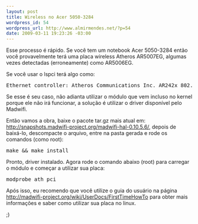 ```yaml
--- 
layout: post
title: Wireless no Acer 5050-3284
wordpress_id: 54
wordpress_url: http://www.almirmendes.net/?p=54
date: 2009-03-11 19:23:26 -03:00
---
```

Esse processo é rápido. Se você tem um notebook Acer 5050-3284 então você provavelmente terá uma placa wireless Atheros AR5007EG, algumas vezes detectadas (erroneamente) como AR5006EG.

Se você usar o lspci terá algo como:
<pre>Ethernet controller: Atheros Communications Inc. AR242x 802.11abg Wireless PCI Express Adapter (rev 01)</pre>
Se esse é seu caso, não adianta utilizar o módulo que vem incluso no kernel porque ele não irá funcionar, a solução é utilizar o driver disponível pelo Madwifi.

Então vamos a obra, baixe o pacote tar.gz mais atual em: <a href="http://snapshots.madwifi-project.org/madwifi-hal-0.10.5.6/" target="_blank">http://snapshots.madwifi-project.org/madwifi-hal-0.10.5.6/</a>, depois de baixá-lo, descompacte o arquivo, entre na pasta gerada e rode os comandos (como root):
<pre>make &amp;&amp; make install</pre>
Pronto, driver instalado. Agora rode o comando abaixo (root) para carregar o módulo e começar a utilizar sua placa:
<pre>modprobe ath_pci</pre>
Após isso, eu recomendo que você utilize o guia do usuário na página <a href="http://madwifi-project.org/wiki/UserDocs/FirstTimeHowTo" target="_blank">http://madwifi-project.org/wiki/UserDocs/FirstTimeHowTo</a> para obter mais informações e saber como utilizar sua placa no linux.

;)
